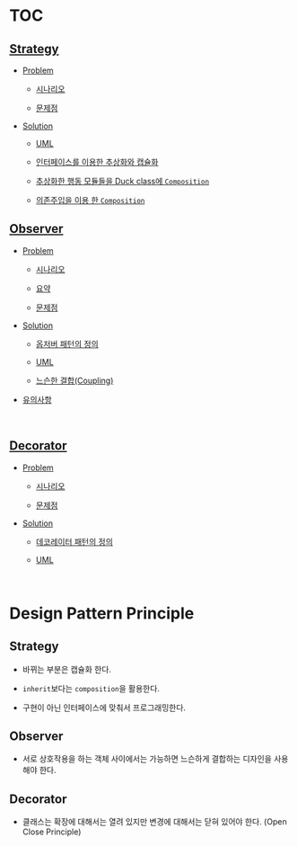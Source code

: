 # TOC

## [Strategy](./strategy/strategy.md#TOC)

- [Problem](./strategy/strategy.md#problem)

    - [시나리오](./strategy/strategy.md#시나리오)

    - [문제점](./strategy/strategy.md#문제점)

- [Solution](./strategy/strategy.md#solution)

    - [UML](./strategy/strategy.md#uml)

    - [인터페이스를 이용한 추상화와 캡슐화](./strategy/strategy.md#인터페이스를-이용한-추상화와-캡슐화)

    - [추상화한 행동 모듈들을 Duck class에 `Composition`](./strategy/strategy.md#추상화한-행동-모듈들을-duck-class에-composition)

    - [의존주입을 이용 한 `Composition`](./strategy/strategy.md#의존주입을-이용-한-composition)

## [Observer](./observer/observer.md#TOC)

- [Problem](./observer/observer.md#problem)

    - [시나리오](./observer/observer.md#시나리오)

    - [요약](./observer/observer.md#요약)

    - [문제점](./observer/observer.md#문제점)

- [Solution](./observer/observer.md#solution)

    - [옵저버 패턴의 정의](./observer/observer.md#옵저버-패턴의-정의)

    - [UML](./observer/observer.md#uml)

    - [느슨한 결합(Coupling)](./observer/observer.md#느슨한-결합coupling)
    
- [유의사항](./observer/observer.md#유의사항)
    
<br>

## [Decorator](./decorator/decorator.md#TOC)

- [Problem](./decorator/decorator.md#problem)

    - [시나리오](./decorator/decorator.md#시나리오)

    - [문제점](./decorator/decorator.md#문제점)

- [Solution](./decorator/decorator.md#solution)

    - [데코레이터 패턴의 정의](./decorator/decorator.md#데코레이터-패턴의-정의)
    
    - [UML](./decorator/decorator.md#uml)
    
<br>

# Design Pattern Principle
 
## Strategy
 
* 바뀌는 부분은 캡슐화 한다.
 
* `inherit`보다는 `composition`을 활용한다.
 
* 구현이 아닌 인터페이스에 맞춰서 프로그래밍한다.

## Observer

* 서로 상호작용을 하는 객체 사이에서는 가능하면 느슨하게 결합하는 디자인을 사용해야 한다.

## Decorator

*  클래스는 확장에 대해서는 열려 있지만 변경에 대해서는 닫혀 있어야 한다. (Open Close Principle)